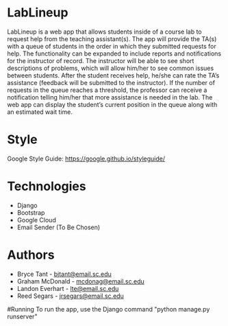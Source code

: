 # LabLineup
LabLineup is a web app that allows students inside of a course lab to request help from the teaching assistant(s). The app will provide the
TA(s) with a queue of students in the order in which they submitted requests for help. The functionality can be expanded to include reports
and notifications for the instructor of record. The instructor will be able to see short descriptions of problems, which will allow him/her
to see common issues between students. After the student receives help, he/she can rate the TA’s assistance (feedback will be submitted to
the instructor). If the number of requests in the queue reaches a threshold, the professor can receive a notification telling him/her that
more assistance is needed in the lab. The web app can display the student’s current position in the queue along with an estimated wait time.

# Style
Google Style Guide: https://google.github.io/styleguide/

# Technologies
- Django
- Bootstrap
- Google Cloud
- Email Sender (To Be Chosen)

# Authors
- Bryce Tant - bjtant@email.sc.edu
- Graham McDonald - mcdonag@email.sc.edu
- Landon Everhart - lte@email.sc.edu
- Reed Segars - jrsegars@email.sc.edu

#Running
To run the app, use the Django command "python manage.py runserver"

